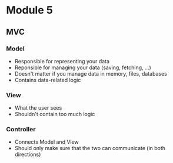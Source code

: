 # Module 5

## MVC

### Model

* Responsible for representing your data
* Reponsible for managing your data (saving, fetching, ...)
* Doesn't matter if you manage data in memory, files, databases
* Contains data-related logic

### View

* What the user sees
* Shouldn't contain too much logic

### Controller

* Connects Model and View
* Should only make sure that the two can communicate (in both directions)